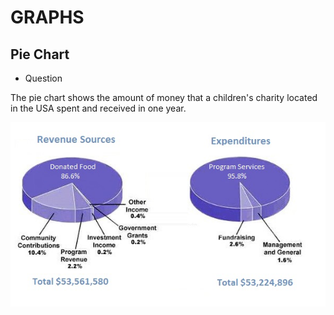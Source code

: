 # GRAPHS

## Pie Chart

- Question

The pie chart shows the amount of money that a children's charity located in the USA spent and received in one year.

![Academic_IELTS_Writing_task_1_Sample_140](Academic_IELTS_Writing_task_1_Sample_140.png)
